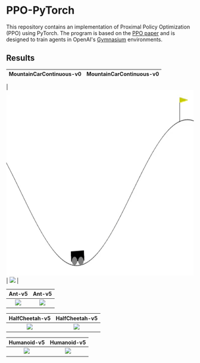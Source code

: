 # PPO-PyTorch

This repository contains an implementation of Proximal Policy Optimization (PPO) using PyTorch. The program is based on the [PPO paper](https://arxiv.org/abs/1707.06347) and is designed to train agents in OpenAI's [Gymnasium](https://gymnasium.farama.org/) environments.

## Results


| MountainCarContinuous-v0  | MountainCarContinuous-v0 |
|:-------------------------:|:-------------------------:|

| <img src="images/MountainCarContinuous_result.gif" width="auto" height="500px" alt=""></img> |  ![](https://github.com/glace158/PPO/tree/main/images/PPO_MountainCarContinuous-v0_fig_0.png) |


| Ant-v5  | Ant-v5 |
| :-------------------------:|:-------------------------: |
| ![](https://github.com/glace158/PPO/tree/main/images/ant_result.gif) |  ![](https://github.com/glace158/PPO/tree/main/images/PPO_Ant-v5_fig_0.png) |


| HalfCheetah-v5 | HalfCheetah-v5 |
| :-------------------------:|:-------------------------: |
| ![](https://github.com/glace158/PPO/tree/main/images/HalfCheetah_result.gif) |  ![](https://github.com/glace158/PPO/tree/main/images/PPO_HalfCheetah-v5_fig_0.png) |


| Humanoid-v5  | Humanoid-v5 |
| :-------------------------:|:-------------------------: |
| ![](https://github.com/glace158/PPO/tree/main/images/MountainCarContinuous_result.gif) |  ![](https://github.com/glace158/PPO/tree/main/images/PPO_Humanoid-v5_fig_0.png) |
